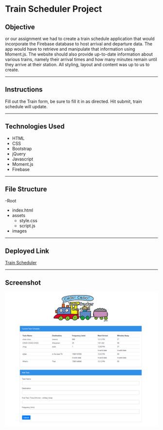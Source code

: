 # Train Scheduler Project

## Objective
or our assignment we had to create a train schedule application that would incorporate the Firebase database to host arrival and departure data. The app would have to retrieve and manipulate that information using Moment.js. The website should also provide up-to-date information about various trains, namely their arrival times and how many minutes remain until they arrive at their station. All styling, layout and content was up to us to create.

---

## Instructions

Fill out the Train form, be sure to fill it in as directed. Hit submit, train schedule will update.

---

## Technologies Used
* HTML
* CSS
* Bootstrap
* jQuery
* Javascript
* Moment.js
* Firebase

---

## File Structure

-Root
* index.html
* assets
   * style.css
   * script.js
* images

---

## Deployed Link

[Train Scheduler](https://bwilson1990.github.io/Train-Scheduler/)

---

## Screenshot

![homepage](assets/images/05-train-tracker.png)
